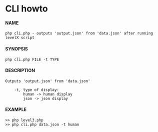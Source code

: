 # CLI howto

#### NAME

    php cli.php - outputs 'output.json' from 'data.json' after running levelX script

#### SYNOPSIS

    php cli.php FILE -t TYPE

#### DESCRIPTION

    Outputs 'output.json' from 'data.json'
    
        -t, type of display:
            human -> human display
            json -> json display
            
#### EXAMPLE

    >> php level3.php
    >> php cli.php data.json -t human